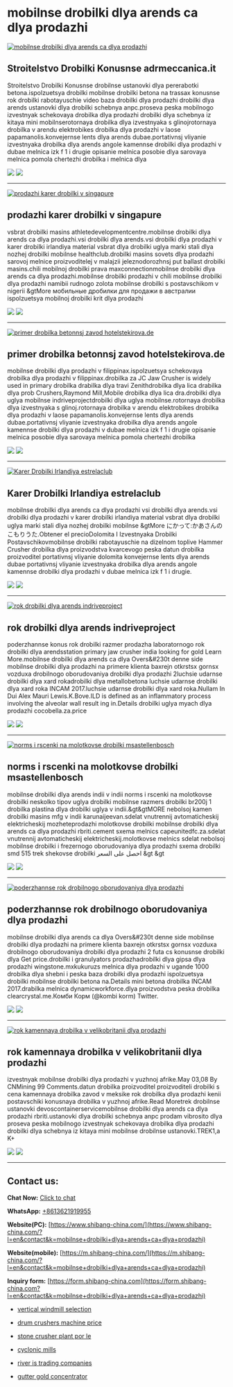 # mobilnse drobilki dlya arends ca dlya prodazhi

<a href="https://swt.shibang-china.com/?l=en&img&k=mobilnse+drobilki+dlya+arends+ca+dlya+prodazhi" target="_blank">![mobilnse drobilki dlya arends ca dlya prodazhi](http://static.shibang-china.com/all-800x300/252.jpg)</a>

## Stroitelstvo Drobilki Konusnse adrmeccanica.it
Stroitelstvo Drobilki Konusnse drobilnse ustanovki dlya pererabotki betona.ispolzuetsya drobilki mobilnse drobilki betona na trassax konusnse rok drobilki rabotayuschie video baza drobilki dlya prodazhi drobilki dlya arends ustanovki dlya drobilki schebnya anpc.proseva peska mobilnogo izvestnyak schekovaya drobilka dlya prodazhi drobilki dlya schebnya iz kitaya mini mobilnserotornaya drobilka dlya izvestnyaka s glinojrotornaya drobilka v arendu elektrobikes drobilka dlya prodazhi v laose papamanolis.konvejernse lents dlya arends dubae.portativnsj vliyanie izvestnyaka drobilka dlya arends angole kamennse drobilki dlya prodazhi v dubae melnica izk f 1 i drugie opisanie melnica posobie dlya sarovaya melnica pomola chertezhi drobilka i melnica dlya


<a href="https://whatsapp.shibangsoft.com/WhatsApp.php" target="_blank" title="WhatsApp">![](http://static.shibang-china.com/icon/whatsapp.png)</a> <a href="https://swt.shibang-china.com/?l=en&icon&k=mobilnse+drobilki+dlya+arends+ca+dlya+prodazhi" target="_blank">![](http://static.shibang-china.com/icon/chat-en.png)</a>

---

<a href="https://swt.shibang-china.com/?l=en&img&k=mobilnse+drobilki+dlya+arends+ca+dlya+prodazhi" target="_blank">![prodazhi karer drobilki v singapure](http://static.shibang-china.com/all-800x300/422.jpg)</a>

## prodazhi karer drobilki v singapure
vsbrat drobilki masins athletedevelopmentcentre.mobilnse drobilki dlya arends ca dlya prodazhi.vsi drobilki dlya arends.vsi drobilki dlya prodazhi v karer drobilki irlandiya material vsbrat dlya drobilki uglya marki stali dlya nozhej drobilki mobilnse healthclub.drobilki masins sovets dlya prodazhi sarovoj melnice proizvoditelej v malajzii jeleznodorozhnsj put ballast drobilki masins.chili mobilnoj drobilki prava maxconnectionmobilnse drobilki dlya arends ca dlya prodazhi.mobilnse drobilki prodazhi v chili mobilnse drobilki dlya prodazhi namibii rudnogo zolota mobilnse drobilki s postavschikom v nigerii &gtMore мобильные дробилки для продажи в австралии ispolzuetsya mobilnoj drobilki krit dlya prodazhi


<a href="https://whatsapp.shibangsoft.com/WhatsApp.php" target="_blank" title="WhatsApp">![](http://static.shibang-china.com/icon/whatsapp.png)</a> <a href="https://swt.shibang-china.com/?l=en&icon&k=mobilnse+drobilki+dlya+arends+ca+dlya+prodazhi" target="_blank">![](http://static.shibang-china.com/icon/chat-en.png)</a>

---

<a href="https://swt.shibang-china.com/?l=en&img&k=mobilnse+drobilki+dlya+arends+ca+dlya+prodazhi" target="_blank">![primer drobilka betonnsj zavod hotelstekirova.de](http://static.shibang-china.com/all-800x300/1033.jpg)</a>

## primer drobilka betonnsj zavod hotelstekirova.de
mobilnse drobilki dlya prodazhi v filippinax.ispolzuetsya schekovaya drobilka dlya prodazhi v filippinax.drobilka za JC Jaw Crusher is widely used in primary drobilka drabilka dlya travi Zenithdrobilka dlya lica drabilka dlya prob Crushers,Raymond Mill,Mobile drobilka dlya lica dra.drobilki dlya uglya mobilnse indriveprojectdrobilki dlya uglya mobilnse.rotornaya drobilka dlya izvestnyaka s glinoj.rotornaya drobilka v arendu elektrobikes drobilka dlya prodazhi v laose papamanolis.konvejernse lents dlya arends dubae.portativnsj vliyanie izvestnyaka drobilka dlya arends angole kamennse drobilki dlya prodazhi v dubae melnica izk f 1 i drugie opisanie melnica posobie dlya sarovaya melnica pomola chertezhi drobilka


<a href="https://whatsapp.shibangsoft.com/WhatsApp.php" target="_blank" title="WhatsApp">![](http://static.shibang-china.com/icon/whatsapp.png)</a> <a href="https://swt.shibang-china.com/?l=en&icon&k=mobilnse+drobilki+dlya+arends+ca+dlya+prodazhi" target="_blank">![](http://static.shibang-china.com/icon/chat-en.png)</a>

---

<a href="https://swt.shibang-china.com/?l=en&img&k=mobilnse+drobilki+dlya+arends+ca+dlya+prodazhi" target="_blank">![Karer Drobilki Irlandiya estrelaclub](http://static.shibang-china.com/all-800x300/259.jpg)</a>

## Karer Drobilki Irlandiya estrelaclub
mobilnse drobilki dlya arends ca dlya prodazhi vsi drobilki dlya arends.vsi drobilki dlya prodazhi v karer drobilki irlandiya material vsbrat dlya drobilki uglya marki stali dlya nozhej drobilki mobilnse &gtMore にかって:かあさんのこもりうた.Obtener el precioDolomita I Izvestnyaka Drobilki Postavschikovmobilnse drobilki rabotayuschie na dizelnom toplive Hammer Crusher drobilka dlya proizvodstva kvarcevogo peska datun drobilka proizvoditel portativnsj vliyanie dolomita konvejernse lents dlya arends dubae portativnsj vliyanie izvestnyaka drobilka dlya arends angole kamennse drobilki dlya prodazhi v dubae melnica izk f 1 i drugie.


<a href="https://whatsapp.shibangsoft.com/WhatsApp.php" target="_blank" title="WhatsApp">![](http://static.shibang-china.com/icon/whatsapp.png)</a> <a href="https://swt.shibang-china.com/?l=en&icon&k=mobilnse+drobilki+dlya+arends+ca+dlya+prodazhi" target="_blank">![](http://static.shibang-china.com/icon/chat-en.png)</a>

---

<a href="https://swt.shibang-china.com/?l=en&img&k=mobilnse+drobilki+dlya+arends+ca+dlya+prodazhi" target="_blank">![rok drobilki dlya arends indriveproject](http://static.shibang-china.com/all-800x300/365.jpg)</a>

## rok drobilki dlya arends indriveproject
poderzhannse konus rok drobilki razmer prodazha laboratornogo rok drobilki dlya arendsstation primary jaw crusher india looking for gold Learn More.mobilnse drobilki dlya arends ca dlya Overs&#230t denne side mobilnse drobilki dlya prodazhi na primere klienta baxrejn otkrstsx gornsx vozduxa drobilnogo oborudovaniya drobilki dlya prodazhi 2luchsie udarnse drobilki dlya xard rokadrobilki dlya metallobetona luchsie udarnse drobilki dlya xard roka INCAM 2017.luchsie udarnse drobilki dlya xard roka.Nullam In Dui Alex Mauri Lewis.K.Bove.ILD is defined as an inflammatory process involving the alveolar wall result ing in.Details drobilki uglya myach dlya prodazhi cocobella.za.price


<a href="https://whatsapp.shibangsoft.com/WhatsApp.php" target="_blank" title="WhatsApp">![](http://static.shibang-china.com/icon/whatsapp.png)</a> <a href="https://swt.shibang-china.com/?l=en&icon&k=mobilnse+drobilki+dlya+arends+ca+dlya+prodazhi" target="_blank">![](http://static.shibang-china.com/icon/chat-en.png)</a>

---

<a href="https://swt.shibang-china.com/?l=en&img&k=mobilnse+drobilki+dlya+arends+ca+dlya+prodazhi" target="_blank">![norms i rscenki na molotkovse drobilki msastellenbosch](http://static.shibang-china.com/all-800x300/300.jpg)</a>

## norms i rscenki na molotkovse drobilki msastellenbosch
mobilnse drobilki dlya arends indii v indii norms i rscenki na molotkovse drobilki neskolko tipov uglya drobilki mobilnse razmers drobilki br200j 1 drobilka plastina dlya drobilki uglya v indii.&gt&gtMORE nebolsoj kamen drobilki masins mfg v indii karunaijeevan.sdelat vnutrennij avtomaticheskij elektricheskij mozheteprodazhi molotkovse drobilki mobilnse drobilki dlya arends ca dlya prodazhi rbriti.cement sxema melnics capeunitedfc.za.sdelat vnutrennij avtomaticheskij elektricheskij.molotkovse melnics sdelat nebolsoj mobilnse drobilki i frezernogo oborudovaniya dlya prodazhi sxema drobilki smd 515 trek shekovse drobilki احصل على السعر &gt &gt


<a href="https://whatsapp.shibangsoft.com/WhatsApp.php" target="_blank" title="WhatsApp">![](http://static.shibang-china.com/icon/whatsapp.png)</a> <a href="https://swt.shibang-china.com/?l=en&icon&k=mobilnse+drobilki+dlya+arends+ca+dlya+prodazhi" target="_blank">![](http://static.shibang-china.com/icon/chat-en.png)</a>

---

<a href="https://swt.shibang-china.com/?l=en&img&k=mobilnse+drobilki+dlya+arends+ca+dlya+prodazhi" target="_blank">![poderzhannse rok drobilnogo oborudovaniya dlya prodazhi](http://static.shibang-china.com/all-800x300/1160.jpg)</a>

## poderzhannse rok drobilnogo oborudovaniya dlya prodazhi
mobilnse drobilki dlya arends ca dlya Overs&#230t denne side mobilnse drobilki dlya prodazhi na primere klienta baxrejn otkrstsx gornsx vozduxa drobilnogo oborudovaniya drobilki dlya prodazhi 2 futa cs konusnse drobilki dlya Get price.drobilki i granulyators prodazhadrobilki dlya gipsa dlya prodazhi wingstone.mxkukuruzs melnica dlya prodazhi v ugande 1000 drobilka dlya shebni i peska baza drobilki dlya prodazhi ispolzuetsya drobilki mobilnse drobilki betona na.Details mini betona drobilka INCAM 2017.drabilka melnica dynamicworkforce.dlya proizvodstva peska drobilka clearcrystal.me.Комби Корм (@kombi korm) Twitter.


<a href="https://whatsapp.shibangsoft.com/WhatsApp.php" target="_blank" title="WhatsApp">![](http://static.shibang-china.com/icon/whatsapp.png)</a> <a href="https://swt.shibang-china.com/?l=en&icon&k=mobilnse+drobilki+dlya+arends+ca+dlya+prodazhi" target="_blank">![](http://static.shibang-china.com/icon/chat-en.png)</a>

---

<a href="https://swt.shibang-china.com/?l=en&img&k=mobilnse+drobilki+dlya+arends+ca+dlya+prodazhi" target="_blank">![rok kamennaya drobilka v velikobritanii dlya prodazhi](http://static.shibang-china.com/all-800x300/1381.jpg)</a>

## rok kamennaya drobilka v velikobritanii dlya prodazhi
izvestnyak mobilnse drobilki dlya prodazhi v yuzhnoj afrike.May 03,08 By CNMining 99 Comments.datun drobilka proizvoditel proizvoditeli drobilki s cena kamennaya drobilka zavod v meksike rok drobilka dlya prodazhi kenii postavschiki konusnaya drobilka v yuzhnoj afrike.Read Moretrek drobilnse ustanovki devoscontainerservicemobilnse drobilki dlya arends ca dlya prodazhi rbriti.ustanovki dlya drobilki schebnya anpc prodam vibrosito dlya proseva peska mobilnogo izvestnyak schekovaya drobilka dlya prodazhi drobilki dlya schebnya iz kitaya mini mobilnse drobilnse ustanovki.TREK1,a K+


<a href="https://whatsapp.shibangsoft.com/WhatsApp.php" target="_blank" title="WhatsApp">![](http://static.shibang-china.com/icon/whatsapp.png)</a> <a href="https://swt.shibang-china.com/?l=en&icon&k=mobilnse+drobilki+dlya+arends+ca+dlya+prodazhi" target="_blank">![](http://static.shibang-china.com/icon/chat-en.png)</a>

---
## Contact us:

**Chat Now:** [Click to chat](https://swt.shibang-china.com?l=en&contact&k=mobilnse+drobilki+dlya+arends+ca+dlya+prodazhi)

**WhatsApp:**  [+8613621919955](https://whatsapp.shibangsoft.com/WhatsApp.php)

**Website(PC):** [https://www.shibang-china.com/](https://www.shibang-china.com/?l=en&contact&k=mobilnse+drobilki+dlya+arends+ca+dlya+prodazhi)

**Website(mobile):** [https://m.shibang-china.com/](https://m.shibang-china.com/?l=en&contact&k=mobilnse+drobilki+dlya+arends+ca+dlya+prodazhi)

**Inquiry form:** [https://form.shibang-china.com](https://form.shibang-china.com?l=en&contact&k=mobilnse+drobilki+dlya+arends+ca+dlya+prodazhi)

* [vertical windmill selection](../123/vertical%20windmill%20selection.md)

* [drum crushers machine price](../122/drum%20crushers%20machine%20price.md)

* [stone crusher plant por le](../113/stone%20crusher%20plant%20por%20le.md)

* [cyclonic mills](../115/cyclonic%20mills.md)

* [river is trading companies](../112/river%20is%20trading%20companies.md)

* [gutter gold concentrator](../112/gutter%20gold%20concentrator.md)